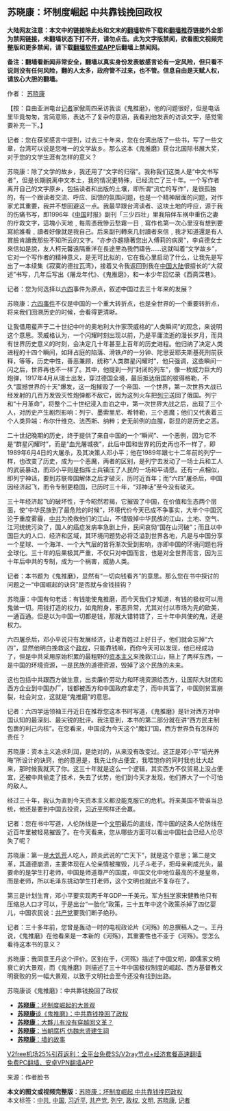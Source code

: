  <h2>苏晓康：坏制度崛起 中共靠钱挽回政权</h2> <p class="notice"><b>大陆网友注意：本文中的链接除此处和文末的<a href="https://github.com/bannedbook/fanqiang" >翻墙</a>软件下载和<a href="https://github.com/killgcd/justmysocks/blob/master/README.md">翻墙推荐</a>链接外全部为禁网链接，未翻墙状态下打不开，请勿点击。此为文字版禁闻，欲看图文视频完整版和更多禁闻，请下载<a href="https://github.com/bannedbook/fanqiang">翻墙软件或APP</a>后翻墙上禁闻网。</p><p>备注：翻墙看新闻非常安全，翻墙以真实身份发表敏感言论有一定风险，但只看不说则没有任何风险，翻的人太多，政府管不过来，也不管。信息自由是天赋人权，请放心大胆的翻墙。</b></p>  <div class="entry"> <p>作者： <a href="https://www.bannedbook.org/bnews/tag/%e8%8b%8f%e6%99%93%e5%ba%b7/" class="st_tag internal_tag" rel="tag" title="标签 苏晓康 下的日志">苏晓康</a></p> <p>【按：自由亚洲电台<a href="https://www.bannedbook.org/bnews/tag/%E8%AE%B0%E8%80%85/" class="st_tag internal_tag" rel="tag" title="标签 记者 下的日志">记者</a>家傲周四采访我谈《鬼推磨》，他的问题很好，但是电话里毕竟匆匆，言简意赅，表达不了复杂的意涵，我看到他发表的访谈文字，感觉需要补充一下。】</p> <p>记者：您在获奖感言中提到，过去三十年来，您在台湾出版了一些书，写了一些文章，台湾可以说是您唯一的文学故乡。那么这本《鬼推磨》获台北国际书展大奖，对于您的文学生涯有怎样的意义？</p> <p>苏晓康：除了文学的故乡，我还用了“文字的归宿”。我称我们这类人是“中文书写者”，但是长期脱离中文本土，我的情况更特殊，已经流亡了三十年。一个写作者离开自己的文字原乡，包括读者和出版的土壤，即所谓“流亡的写作”，是很孤独的，有一个跟读者交流、呼应、回馈的氛围问题，也是一个精神层面的问题，对作家尤其重要，我并不想回避这一点。我最早跟台湾读者、这块土地的呼应，源于我的伤痛书写，即1996年《<span class='wp_keywordlink_affiliate'><a href="https://www.bannedbook.org/" title="中国" target="_blank">中国</a></span>时报》副刊「三少四壮」里我陪伴车祸中重伤之妻的疗救文字，這塊小天地﹐每周憑我慘云愁霧一日﹐寫作也第一次心里沒有想到要寫給誰看﹐讀者好像就是我自己。后来副刊轉來几封讀者來信﹐我才知道還是有人賞臉肯讀我那些不知所云的文字。“亦步亦趨隨著您出入傅莉的病房”，李貞德女士來信如是說，友人柯元馨遠隔重洋在長途里為我們禱告……这就叫着“文学故乡”，它对一个写作者的精神意义，是无可比拟的，它在我心里启动了什么，让我先是写出了一本续集《寂寞的德拉瓦湾》，接着又令我返回到我在<a href="https://www.bannedbook.org/bnews/tag/%E4%B8%AD%E5%9B%BD/" class="st_tag internal_tag" rel="tag" title="标签 中国 下的日志">中国</a><span class='wp_keywordlink_affiliate'><a href="https://www.bannedbook.org/" title="大陆" target="_blank">大陆</a></span>很擅长的“大叙述”书写，几年后写出《屠龙年代》、《鬼推磨》，和一本少年回忆录《西斋深巷》。</p> <p>记者：您为何选择以<span class='wp_keywordlink'><a href="https://www.bannedbook.org/forum2/topic2509.html" title="《中国六四真相》" target="_blank">六四</a></span>事件为原点，叙述中国过去三十年来的发展？</p>  <p>苏晓康：<span class='wp_keywordlink'><a href="https://www.bannedbook.org/forum2/topic1310.html" title="tiananmen六四事件" target="_blank">六四事件</a></span>不仅是中国的一个重大转折点，也是全世界的一个重要转折点，将来我们回溯历史的时候，会看得更清晰。</p> <p>让我借用蜚声于二十世纪中叶的奥地利大作家茨威格的“人类瞬间”的观念，来说明这个意思。茨威格认为，一个闪耀时刻出现以前，乃是平庸流逝的漫长岁月，而具有世界历史意义的时刻，会决定几十年甚至上百年的历史进程。他归纳了决定人类进程的十四个瞬间，如拜占庭的陷落、滑铁卢的一分钟、陀思妥耶夫斯基死刑前获释，等等，历史中性，善恶兼顾，统称“人类群星闪耀时”，他只强调，这些瞬间一闪之后，世界再也不一样了。其中，他提到一列“封闭的列车”，像一枚威力巨大的炮弹，1917年4月从瑞士出发，穿过德国全境，最后抵达俄国的彼得格勒，不久“震撼世界的十天”爆发，这一炮摧毁了一个帝国、一个世界，第一次世界大战已经发射的几百万发毁灭性炮弹都不敌它，因为这列火车把<a href="https://www.bannedbook.org/bnews/tag/%e5%88%97%e5%ae%81/" class="st_tag internal_tag" rel="tag" title="标签 列宁 下的日志">列宁</a>送回了俄国。列宁和“十月革命”，将整个二十世纪浸入血泊之中，第一次世界大战之后，出现了三个人，对历史产生剧烈影响：列宁、墨索里尼、希特勒，三个恶魔；他们又代表着三个人类异端：布尔什维克、法西斯、纳粹；史无前例的血腥，彰显的是历史之恶。</p> <p>二十世纪晚期的历史，终于提供了来自中国的一个“瞬间”、一个恶例，因为它不是“群星闪耀时”，而是“血光屠城夜”，此后中国和世界的历史再也不一样了，即1989年6月4日的大屠杀，及其决策人邓小平；他在1989年跟七十二年前的列宁一样，也改变了历史，成为一个恶魔，两者的区别，是列宁去发动了一场士兵和工人的武装暴动，而邓小平则是指挥士兵镇压了人民的一场和平请愿。还有一点相似，即列宁神话，要到苏联帝国解体之后才破灭，历时近百年；而“六四”屠杀后，中国因经济起飞，而令专制更稳固，已历时三十年，“邓神话”至今没有破灭。</p> <p>三十年经济起飞的破坏性，于今昭然若揭，它摧毁了中国，在价值和生态两个层面，使“中华民族到了最危险的时候”，环境代价今天已成不争事实，大半个中国沉沦于重度雾霾，<a href="https://www.bannedbook.org/bnews/tag/%e4%b8%ad%e5%85%b1/" class="st_tag internal_tag" rel="tag" title="标签 中共 下的日志">中共</a>为挽救他们的江山，不惜毁掉中华民族的江山，土地、空气、江河统统污染了，国人的癌症发病率急剧上升，民间哀恸“国在山河破”；而且以中国巨大的人口、经济和区域，其环境问题势必将泛溢到世界各地，凡是与中国分享一个星球、一个海洋、一个大气层的皆将渐次受到影响，亦即中国的环境问题也将全球化。三十年的后果极其严重，不仅只对中国而言，也是对全世界而言，因为三十年后中共的专制，成为一个祸害，威胁人类。</p> <p>记者：本书题为《鬼推磨》，显然有“一切向钱看齐”的意思。那么您在书中探讨的问题之一“中国崛起的诀窍”是否就与金钱挂钩？</p>  <p>苏晓康：中国有句老话：有钱能使鬼推磨，而今天我们才知道，有钱的极权可以用鬼做一切。用钱打造的权力，如鬼附身，邪恶异常，尤其对付以市场为先的欧美，一通百通。但是以为中国一切都是钱，那就大错特错了，三十年中共使的鬼，还是权力。</p> <p>六四屠杀后，邓小平说只有发展经济，让老百姓过上好日子，他们就会忘掉“六四”，显然他明白挽救这个<a href="https://www.bannedbook.org/bnews/tag/%e6%94%bf%e6%9d%83/" class="st_tag internal_tag" rel="tag" title="标签 政权 下的日志">政权</a>，只能靠钱嘛，而你今天可以发现，他已经成功了，但是中共采用原始积累的最粗野的<span class='wp_keywordlink'><a href="https://www.bannedbook.org/forum2/topic920.html" title="资本主义与自由" target="_blank">资本主义</a></span>来挽救江山，赔上了两样东西，一是中国的环境资源，一是民族的道德资源，毁掉了这个民族的未来。</p> <p>这也包括中共跟西方做生意，出卖廉价劳动力和环境资源给西方，让国际大财团和西方企业到中国办厂，钱都被西方和中国政府拿走了，而中共富了，中国则贫富崩裂，社会对立，这就是“鬼推磨”的意思。</p> <p>记者：六四学运领袖王丹近日在推荐您这本书时写道，《鬼推磨》是针对西方对中国认知的最深刻、最尖锐的批评。我注意到，本书的第二部分就在讲“西方民主制包裹的利己内核”。在您看来，中国成为今天这个“魔幻”国，西方世界负有怎样的责任？</p> <p>苏晓康：资本主义追求利润，是绝对的，从来没有改变过。这正是邓小平“韬光养晦”所设计的诀窍，他的意思是，我先让你占便宜，我喂饱你的同时我也壮大起来，那时候我就灭了你。这三十年就是这么一个逻辑，其实西方不仅贸易上没占便宜，还被中共偷走了技术，失去了优势，他们到今天才发现，他们养大了一个可怕的敌人。</p>  <p>经过三十年，我认为直到今天资本主义都没能克服它的危机。将来美国不管谁当总统，他还是要到中国去投资，<a href="https://www.bannedbook.org/bnews/tag/%e4%b9%a0%e8%bf%91%e5%b9%b3/" class="st_tag internal_tag" rel="tag" title="标签 习近平 下的日志">习近平</a>照样还会赢。</p> <p>记者：您在书中写道，人伦防线是一个<a href="https://www.bannedbook.org/bnews/tag/%E6%96%87%E6%98%8E/" class="st_tag internal_tag" rel="tag" title="标签 文明 下的日志">文明</a>最后的底线，而中国的这条人伦防线在近百年里被轻易摧毁了。在今天看来，您从哪些方面可以看出中国社会已经人伦尽失了呢？</p> <p>苏晓康：第一是<span class='wp_keywordlink'><a href="https://www.bannedbook.org/forum2/topic255.html" title="墓碑──中国六十年代大饥荒纪实" target="_blank">大饥荒</a></span>人吃人，顾炎武说的“亡天下”，就是这个意思；第二是文革，其道德崩溃，主要体现在人伦亲情被摧毁，儿子斗老子，把母亲剃成光头，最要命的是学生打老师，中国是师道尊严的国度，中国文化中地位最高的不是皇帝，而是老师，所以毛泽东挑动学生打老师，这个文明也就此不复存在了。</p> <p>第三是计划生育，邓小平要实现两千年GDP一千美元，军方<span class='wp_keywordlink'><a href="https://www.bannedbook.org/forum11/topic309.html" title="禁片：“科学”的棍子" target="_blank">科学</a></span>家宋健教他只有压缩总人口才可以，于是出台“一胎化”政策，三十五年中这个政策杀掉了四亿婴儿，中国农民说：<a href="https://www.bannedbook.org/bnews/tag/%e5%85%b1%e4%ba%a7%e5%85%9a/" class="st_tag internal_tag" rel="tag" title="标签 共产党 下的日志">共产党</a>要我们断子绝孙。</p> <p>记者：三十多年前，您曾是轰动一时的电视政论片《河殇》的总撰稿人之一。王丹说，《鬼推磨》在他看来是一本新的《河殇》，其重要性也不亚于《河殇》。您怎么看待这本书的意义？</p>  <p>苏晓康：我同意王丹这个评价。区别在于，《河殇》描述了中国文明，即儒家文明衰亡的大景观，而《鬼推磨》则描述了三十年中国极权制度的崛起、西方基督教文明衰败的另一幅大景观，以致于文明社会至今还没有找到出路。</p> <p>苏晓康谈《鬼推磨》：中共靠钱挽回了政权</p> <ul class='op-related-articles' title='相关阅读'> <li><a href='https://www.bannedbook.org/bnews/baitai/20201219/1450758.html' target='_blank'><b>苏晓康</b>：坏制度崛起的大景观</a></li> <li><a href='https://www.bannedbook.org/bnews/ssgc/20201218/1450044.html' target='_blank'><b>苏晓康</b>谈《鬼推磨》：中共靠钱挽回了政权</a></li> <li><a href='https://www.bannedbook.org/bnews/baitai/20201218/1449951.html' target='_blank'><b>苏晓康</b>：大夥儿有没有穿越回文革？</a></li> <li><a href='https://www.bannedbook.org/bnews/comments/20201217/1449506.html' target='_blank'><b>苏晓康</b>：当朝腐朽 仿魏忠贤建生祠</a></li> <li><a href='https://www.bannedbook.org/bnews/baitai/20201216/1448774.html' target='_blank'><b>苏晓康</b>：墙的故事</a></li> </ul> <p class="texttj"> <a href="https://www.bannedbook.org/forum23/topic22702.html" target="_blank">V2free机场25%引荐返利：全平台免费SS/V2ray节点+经济套餐高速翻墙</a><br/> <a href="https://github.com/bannedbook/fanqiang/wiki/%E7%A6%81%E9%97%BB%E7%BD%91%E5%AE%89%E5%8D%93%E7%BF%BB%E5%A2%99%E6%96%B0%E9%97%BBAPP" target="_blank">免费PC翻墙、安卓VPN翻墙APP</a></p><p> 来源：作者脸书 </p><a name='sharetosocial'></a>       <div><b>本文的图文或视频完整版</b>：<a href='https://www.bannedbook.org/bnews/comments/20201220/1451319.html'>苏晓康：坏制度崛起 中共靠钱挽回政权</a></div>  </div><!--END ENTRY--> <div class="postfooter"> <div>本文标签：<a href="https://www.bannedbook.org/bnews/tag/%e4%b8%ad%e5%85%b1/" rel="tag">中共</a>, <a href="https://www.bannedbook.org/bnews/tag/%E4%B8%AD%E5%9B%BD/" rel="tag">中国</a>, <a href="https://www.bannedbook.org/bnews/tag/%e4%b9%a0%e8%bf%91%e5%b9%b3/" rel="tag">习近平</a>, <a href="https://www.bannedbook.org/bnews/tag/%e5%85%b1%e4%ba%a7%e5%85%9a/" rel="tag">共产党</a>, <a href="https://www.bannedbook.org/bnews/tag/%e5%88%97%e5%ae%81/" rel="tag">列宁</a>, <a href="https://www.bannedbook.org/bnews/tag/%e6%94%bf%e6%9d%83/" rel="tag">政权</a>, <a href="https://www.bannedbook.org/bnews/tag/%E6%96%87%E6%98%8E/" rel="tag">文明</a>, <a href="https://www.bannedbook.org/bnews/tag/%e8%8b%8f%e6%99%93%e5%ba%b7/" rel="tag">苏晓康</a>, <a href="https://www.bannedbook.org/bnews/tag/%E8%AE%B0%E8%80%85/" rel="tag">记者</a></div>  </div><!--END POSTFOOTER--> 